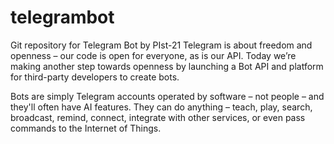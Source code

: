 # telegrambot
Git repository for Telegram Bot by PIst-21
Telegram is about freedom and openness – our code is open for everyone, as is our API. Today we’re making another step towards openness by launching a Bot API and platform for third-party developers to create bots.

Bots are simply Telegram accounts operated by software – not people – and they'll often have AI features. They can do anything – teach, play, search, broadcast, remind, connect, integrate with other services, or even pass commands to the Internet of Things.
